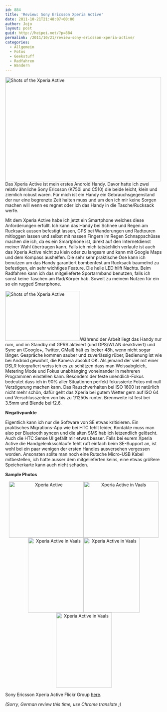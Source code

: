 ```yaml
---
id: 884
title: 'Review: Sony Ericsson Xperia Active'
date: 2011-10-21T21:48:07+00:00
author: Jojo
layout: post
guid: http://heipei.net/?p=884
permalink: /2011/10/21/review-sony-ericsson-xperia-active/
categories:
  - Allgemein
  - Fotos
  - Geekstuff
  - Radfahren
  - Wandern
---
```

[<img src="https://farm7.static.flickr.com/6229/6249598449_c6621cdd0e.jpg" width="500" height="334" alt="Shots of the Xperia Active" class="aligncenter" />](https://secure.flickr.com/photos/heipei/6249598449/ "Shots of the Xperia Active by heipei, on Flickr")Das Xperia Active ist mein erstes Android Handy. Davor hatte ich zwei relativ ähnliche Sony Ericsson (K750i und C510) die beide leicht, klein und ziemlich robust waren. Für mich ist ein Handy ein Gebrauchsgegenstand der nur eine begrenzte Zeit halten muss und um den ich mir keine Sorgen machen will wenn es regnet oder ich das Handy in die Tasche/Rucksack werfe.

Mit dem Xperia Active habe ich jetzt ein Smartphone welches diese Anforderungen erfüllt. Ich kann das Handy bei Schnee und Regen am Rucksack aussen befestigt lassen, GPS bei Wanderungen und Radtouren mitloggen lassen und selbst mit nassen Fingern im Regen Schnappschüsse machen die ich, da es ein Smartphone ist, direkt auf den Internetdienst meiner Wahl übertragen kann. Falls ich mich tatsächlich verlaufe ist auch das Xperia Active nicht zu klein oder zu langsam und kann mit Google Maps und dem Kompass aushelfen. Die sehr sehr praktische Öse kann ich benutzen um das Handy garantiert bombenfest am Rucksack baumelnd zu befestigen, ein sehr wichtiges Feature. Die helle LED hilft Nachts. Beim Radfahren kann ich das mitgelieferte Sportarmband benutzen, falls ich sonst keine Taschen am Rad/Körper hab. Soweit zu meinem Nutzen für ein so ein rugged Smartphone.

[<img src="https://farm7.static.flickr.com/6111/6249599227_fbde8bc1b1_m.jpg" width="240" height="160" alt="Shots of the Xperia Active" class="alignright" />](https://secure.flickr.com/photos/heipei/6249599227/ "Shots of the Xperia Active by heipei, on Flickr")Während der Arbeit liegt das Handy nur rum, und im Standby mit GPRS aktiviert (und GPS/WLAN deaktiviert) und Sync an (Google+, Twitter, GMail) hält es locker 48h, wenn nicht sogar länger. Gespräche kommen sauber und zuverlässig rüber, Bedienung ist wie bei Android gewohnt, die Kamera absolut OK. Als jemand der viel mit einer DSLR fotografiert weiss ich es zu schätzen dass man Weissabgleich, Metering Mode und Fokus unabhänging voneinander in mehreren Programmen einstellen kann. Besonders der feste unendlich-Fokus bedeutet dass ich in 90% aller Situationen perfekt fokussierte Fotos mit null Verzögerung machen kann. Das Rauschverhalten bei ISO 1600 ist natürlich nicht mehr schön, dafür geht das Xperia bei gutem Wetter gern auf ISO 64 und Verschlusszeiten von bis zu 1/1250s runter. Brennweite ist fest bei 3.5mm und Blende bei f2.6.

**Negativpunkte**
  
Eigentlich kann ich nur die Software von SE etwas kritisieren. Ein praktisches Migrations-App wie bei HTC fehlt leider, Kontakte muss man also per Bluetooth syncen und die alten SMS hab ich letzendlich gelöscht. Auch die HTC Sense UI gefällt mir etwas besser. Falls bei eurem Xperia Active die Handgelenksschlaufe fehlt ruft einfach beim SE-Support an, ist wohl bei ein paar wenigen der ersten Handies ausversehen vergessen worden. Ansonsten sollte man noch eine Rutsche Micro-USB Kabel mitbestellen, ich hatte ausser dem mitgelieferten keins, eine etwas größere Speicherkarte kann auch nicht schaden.

**Sample Photos**

<div align="center">
  <a href="https://secure.flickr.com/photos/heipei/6246643788/" title="Xperia Active by heipei, on Flickr"><img src="https://farm7.static.flickr.com/6114/6246643788_1698fca091_m.jpg" width="240" height="180" alt="Xperia Active" /></a><a href="https://secure.flickr.com/photos/heipei/6249017623/" title="Xperia Active in Vaals by heipei, on Flickr"><img src="https://farm7.static.flickr.com/6223/6249017623_14ebb29348_m.jpg" width="240" height="180" alt="Xperia Active in Vaals" /></a><br /> <a href="https://secure.flickr.com/photos/heipei/6249545700/" title="Xperia Active in Vaals by heipei, on Flickr"><img src="https://farm7.static.flickr.com/6240/6249545700_39170b64e4_m.jpg" width="179" height="240" alt="Xperia Active in Vaals" /></a><a href="https://secure.flickr.com/photos/heipei/6249545448/" title="Xperia Active in Vaals by heipei, on Flickr"><img src="https://farm7.static.flickr.com/6219/6249545448_72c5c4eb98_m.jpg" width="179" height="240" alt="Xperia Active in Vaals" /></a><a href="https://secure.flickr.com/photos/heipei/6249017423/" title="Xperia Active in Vaals by heipei, on Flickr"><img src="https://farm7.static.flickr.com/6166/6249017423_cb594cda1e_m.jpg" width="179" height="240" alt="Xperia Active in Vaals" /></a>
</div>

Sony Ericsson Xperia Active Flickr Group [here](https://secure.flickr.com/groups/1804976@N23/).

_(Sorry, German review this time, use Chrome translate ;)_
